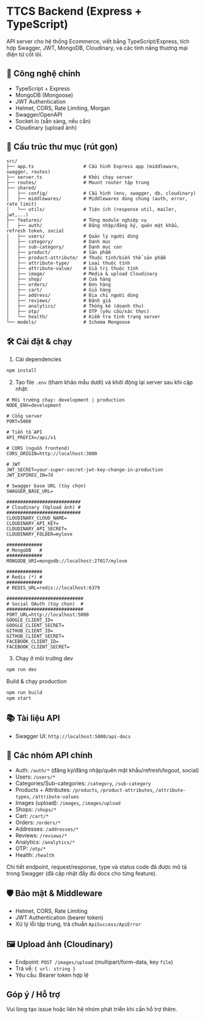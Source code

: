 # TTCS Backend (Express + TypeScript)

API server cho hệ thống Ecommerce, viết bằng TypeScript/Express, tích hợp Swagger, JWT, MongoDB, Cloudinary, và các tính năng thương mại điện tử cốt lõi.

## 🔧 Công nghệ chính

- TypeScript + Express
- MongoDB (Mongoose)
- JWT Authentication
- Helmet, CORS, Rate Limiting, Morgan
- Swagger/OpenAPI
- Socket.io (sẵn sàng, nếu cần)
- Cloudinary (upload ảnh)

## 📁 Cấu trúc thư mục (rút gọn)

```
src/
├── app.ts                  # Cấu hình Express app (middleware, swagger, routes)
├── server.ts               # Khởi chạy server
├── routes/                 # Mount router tập trung
├── shared/
│   ├── config/             # Cấu hình (env, swagger, db, cloudinary)
│   ├── middlewares/        # Middlewares dùng chung (auth, error, rate limit)
│   └── utils/              # Tiện ích (response util, mailer, jwt,...)
├── features/               # Từng module nghiệp vụ
│   ├── auth/               # Đăng nhập/đăng ký, quên mật khẩu, refresh token, social
│   ├── users/              # Quản lý người dùng
│   ├── category/           # Danh mục
│   ├── sub-category/       # Danh mục con
│   ├── product/            # Sản phẩm
│   ├── product-attribute/  # Thuộc tính/biến thể sản phẩm
│   ├── attribute-type/     # Loại thuộc tính
│   ├── attribute-value/    # Giá trị thuộc tính
│   ├── image/              # Media & upload Cloudinary
│   ├── shop/               # Cửa hàng
│   ├── orders/             # Đơn hàng
│   ├── cart/               # Giỏ hàng
│   ├── address/            # Địa chỉ người dùng
│   ├── reviews/            # Đánh giá
│   ├── analytics/          # Thống kê (doanh thu)
│   ├── otp/                # OTP (yêu cầu/xác thực)
│   └── health/             # Kiểm tra tình trạng server
└── models/                 # Schema Mongoose
```

## 🛠️ Cài đặt & chạy

1. Cài dependencies

```bash
npm install
```

2. Tạo file `.env` (tham khảo mẫu dưới) và khởi động lại server sau khi cập nhật:

```env
# Môi trường chạy: development | production
NODE_ENV=development

# Cổng server
PORT=5000

# Tiền tố API
API_PREFIX=/api/v1

# CORS (nguồn frontend)
CORS_ORIGIN=http://localhost:3000

# JWT
JWT_SECRET=your-super-secret-jwt-key-change-in-production
JWT_EXPIRES_IN=7d

# Swagger base URL (tùy chọn)
SWAGGER_BASE_URL=

###########################
# Cloudinary (Upload ảnh) #
###########################
CLOUDINARY_CLOUD_NAME=
CLOUDINARY_API_KEY=
CLOUDINARY_API_SECRET=
CLOUDINARY_FOLDER=mylove

#############
# MongoDB   #
#############
MONGODB_URI=mongodb://localhost:27017/mylove

#############
# Redis (*) #
#############
# REDIS_URL=redis://localhost:6379

############################
# Social OAuth (tùy chọn)  #
############################
PORT_URL=http://localhost:5000
GOOGLE_CLIENT_ID=
GOOGLE_CLIENT_SECRET=
GITHUB_CLIENT_ID=
GITHUB_CLIENT_SECRET=
FACEBOOK_CLIENT_ID=
FACEBOOK_CLIENT_SECRET=
```

3. Chạy ở môi trường dev

```bash
npm run dev
```

Build & chạy production

```bash
npm run build
npm start
```

## 📚 Tài liệu API

- Swagger UI: `http://localhost:5000/api-docs`

## 🔌 Các nhóm API chính

- Auth: `/auth/*` (đăng ký/đăng nhập/quên mật khẩu/refresh/logout, social)
- Users: `/users/*`
- Categories/Sub-categories: `/category`, `/sub-category`
- Products + Attributes: `/products`, `/product-attributes`, `/attribute-types`, `/attribute-values`
- Images (upload): `/images`, `/images/upload`
- Shops: `/shops/*`
- Cart: `/cart/*`
- Orders: `/orders/*`
- Addresses: `/addresses/*`
- Reviews: `/reviews/*`
- Analytics: `/analytics/*`
- OTP: `/otp/*`
- Health: `/health`

Chi tiết endpoint, request/response, type và status code đã được mô tả trong Swagger (đã cập nhật đầy đủ docs cho từng feature).

## 🛡️ Bảo mật & Middleware

- Helmet, CORS, Rate Limiting
- JWT Authentication (bearer token)
- Xử lý lỗi tập trung, trả chuẩn `ApiSuccess/ApiError`

## 🖼️ Upload ảnh (Cloudinary)

- Endpoint: `POST /images/upload` (multipart/form-data, key `file`)
- Trả về: `{ url: string }`
- Yêu cầu: Bearer token hợp lệ

## Góp ý / Hỗ trợ

Vui lòng tạo issue hoặc liên hệ nhóm phát triển khi cần hỗ trợ thêm.
